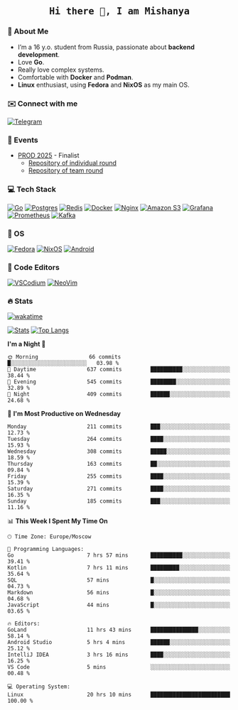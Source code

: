 <h2 align='center'><samp><strong>Hi there 👋, I am Mishanya</strong></samp></h2>

### 🚀 About Me

- I’m a 16 y.o. student from Russia, passionate about **backend development**.
- Love **Go**.
- Really love complex systems.
- Comfortable with **Docker** and **Podman**.
- **Linux** enthusiast, using **Fedora** and **NixOS** as my main OS.

### ✉️ Connect with me

[![Telegram](https://img.shields.io/badge/Telegram-2CA5E0?style=for-the-badge&logo=telegram&logoColor=white)](https://t.me/misshanya7)

### 📅 Events

- [PROD 2025](https://prodcontest.ru) - Finalist
  - [Repository of individual round](https://github.com/misshanya/PROD2025-final-individual)
  - [Repository of team round](https://github.com/Central-University-IT-prod/2025-final-command-team-32-prod-final-team/)

### 💻 Tech Stack

[![Go](https://img.shields.io/badge/Go-%2300ADD8.svg?style=for-the-badge&logo=go&logoColor=white)](https://go.dev)
[![Postgres](https://img.shields.io/badge/Postgres-%23316192.svg?style=for-the-badge&logo=postgresql&logoColor=white)](https://postgresql.org)
[![Redis](https://img.shields.io/badge/redis-%23DD0031.svg?style=for-the-badge&logo=redis&logoColor=white)](https://redis.io)
[![Docker](https://img.shields.io/badge/Docker-2496ED?style=for-the-badge&logo=docker&logoColor=fff)](https://docker.com)
[![Nginx](https://img.shields.io/badge/nginx-%23009639.svg?style=for-the-badge&logo=nginx&logoColor=white)](https://nginx.org)
[![Amazon S3](https://img.shields.io/badge/Amazon%20S3-FF9900?style=for-the-badge&logo=amazons3&logoColor=white)](https://aws.amazon.com/s3)
[![Grafana](https://img.shields.io/badge/Grafana-F2F4F9?style=for-the-badge&logo=grafana&logoColor=orange&labelColor=F2F4F9)](https://grafana.com)
[![Prometheus](https://img.shields.io/badge/Prometheus-000000?style=for-the-badge&logo=prometheus&labelColor=000000)](https://prometheus.io)
[![Kafka](https://img.shields.io/badge/Apache_Kafka-231F20?style=for-the-badge&logo=apache-kafka&logoColor=white)](https://kafka.apache.org)

### 🐧 OS

[![Fedora](https://img.shields.io/badge/Fedora-51A2DA?style=for-the-badge&logo=fedora&logoColor=fff)](https://fedoraproject.org)
[![NixOS](https://img.shields.io/badge/NixOS-5277C3?style=for-the-badge&logo=nixos&logoColor=white)](https://nixos.org)
[![Android](https://img.shields.io/badge/Android-3DDC84?style=for-the-badge&logo=android&logoColor=white)](https://android.com)

### 📝 Code Editors

[![VSCodium](https://img.shields.io/badge/VSCodium-2F80ED?style=for-the-badge&logo=vscodium&logoColor=fff)](https://vscodium.com)
[![NeoVim](https://img.shields.io/badge/NeoVim-%2357A143.svg?&style=for-the-badge&logo=neovim&logoColor=white)](https://neovim.io)

### 🔥 Stats

[![wakatime](https://wakatime.com/badge/user/6c2e820c-673b-4690-9190-7b15c368b37f.svg?style=for-the-badge)](https://wakatime.com/@misshanya)

[![Stats](https://github-readme-stats.vercel.app/api?username=misshanya&show_icons=true&theme=dracula)](#)
[![Top Langs](https://github-readme-stats.vercel.app/api/top-langs/?username=misshanya&layout=compact&theme=dracula)](#)

<!--START_SECTION:waka-->
**I'm a Night 🦉** 

```text
🌞 Morning                66 commits          █░░░░░░░░░░░░░░░░░░░░░░░░   03.98 % 
🌆 Daytime                637 commits         ██████████░░░░░░░░░░░░░░░   38.44 % 
🌃 Evening                545 commits         ████████░░░░░░░░░░░░░░░░░   32.89 % 
🌙 Night                  409 commits         ██████░░░░░░░░░░░░░░░░░░░   24.68 % 
```
📅 **I'm Most Productive on Wednesday** 

```text
Monday                   211 commits         ███░░░░░░░░░░░░░░░░░░░░░░   12.73 % 
Tuesday                  264 commits         ████░░░░░░░░░░░░░░░░░░░░░   15.93 % 
Wednesday                308 commits         █████░░░░░░░░░░░░░░░░░░░░   18.59 % 
Thursday                 163 commits         ██░░░░░░░░░░░░░░░░░░░░░░░   09.84 % 
Friday                   255 commits         ████░░░░░░░░░░░░░░░░░░░░░   15.39 % 
Saturday                 271 commits         ████░░░░░░░░░░░░░░░░░░░░░   16.35 % 
Sunday                   185 commits         ███░░░░░░░░░░░░░░░░░░░░░░   11.16 % 
```


📊 **This Week I Spent My Time On** 

```text
🕑︎ Time Zone: Europe/Moscow

💬 Programming Languages: 
Go                       7 hrs 57 mins       ██████████░░░░░░░░░░░░░░░   39.41 % 
Kotlin                   7 hrs 11 mins       █████████░░░░░░░░░░░░░░░░   35.64 % 
SQL                      57 mins             █░░░░░░░░░░░░░░░░░░░░░░░░   04.73 % 
Markdown                 56 mins             █░░░░░░░░░░░░░░░░░░░░░░░░   04.68 % 
JavaScript               44 mins             █░░░░░░░░░░░░░░░░░░░░░░░░   03.65 % 

🔥 Editors: 
GoLand                   11 hrs 43 mins      ███████████████░░░░░░░░░░   58.14 % 
Android Studio           5 hrs 4 mins        ██████░░░░░░░░░░░░░░░░░░░   25.12 % 
IntelliJ IDEA            3 hrs 16 mins       ████░░░░░░░░░░░░░░░░░░░░░   16.25 % 
VS Code                  5 mins              ░░░░░░░░░░░░░░░░░░░░░░░░░   00.48 % 

💻 Operating System: 
Linux                    20 hrs 10 mins      █████████████████████████   100.00 % 
```


<!--END_SECTION:waka-->
